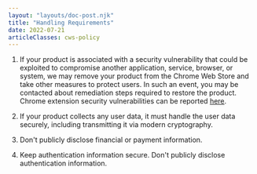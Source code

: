 ```yaml
---
layout: "layouts/doc-post.njk"
title: "Handling Requirements"
date: 2022-07-21
articleClasses: cws-policy
---
```


1. If your product is associated with a security vulnerability that could be exploited to compromise
   another application, service, browser, or system, we may remove your product from the Chrome Web
   Store and take other measures to protect users. In such an event, you may be contacted about
   remediation steps required to restore the product. Chrome extension security vulnerabilities can
   be reported [here][report].

1. If your product collects any user data, it must handle the user data securely, including
transmitting it via modern cryptography.

1. Don't publicly disclose financial or payment information.

1. Keep authentication information secure. Don't publicly disclose authentication information.

[report]: https://www.google.com/about/appsecurity/ddprp/
